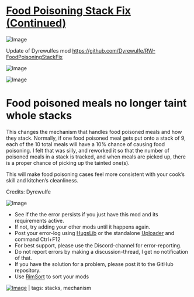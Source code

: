 # [Food Poisoning Stack Fix (Continued)](https://steamcommunity.com/sharedfiles/filedetails/?id=2843483188)

![Image](https://i.imgur.com/buuPQel.png)

Update of Dyrewulfes mod
https://github.com/Dyrewulfe/RW-FoodPoisoningStackFix

![Image](https://i.imgur.com/pufA0kM.png)
	
![Image](https://i.imgur.com/Z4GOv8H.png)

# Food poisoned meals no longer taint whole stacks


This changes the mechanism that handles food poisoned meals and how they stack. Normally, if one food poisoned meal gets put onto a stack of 9, each of the 10 total meals will have a 10% chance of causing food poisoning. I felt that was silly, and reworked it so that the number of poisoned meals in a stack is tracked, and when meals are picked up, there is a proper chance of picking up the tainted one(s).

This will make food poisoning cases feel more consistent with your cook’s skill and kitchen’s cleanliness.

Credits:
Dyrewulfe

![Image](https://i.imgur.com/PwoNOj4.png)



-  See if the the error persists if you just have this mod and its requirements active.
-  If not, try adding your other mods until it happens again.
-  Post your error-log using [HugsLib](https://steamcommunity.com/workshop/filedetails/?id=818773962) or the standalone [Uploader](https://steamcommunity.com/sharedfiles/filedetails/?id=2873415404) and command Ctrl+F12
-  For best support, please use the Discord-channel for error-reporting.
-  Do not report errors by making a discussion-thread, I get no notification of that.
-  If you have the solution for a problem, please post it to the GitHub repository.
-  Use [RimSort](https://github.com/RimSort/RimSort/releases/latest) to sort your mods

 

[![Image](https://img.shields.io/github/v/release/emipa606/FoodPoisoningStackFix?label=latest%20version&style=plastic&color=9f1111&labelColor=black)](https://steamcommunity.com/sharedfiles/filedetails/changelog/2843483188) | tags:  stacks,  mechanism
